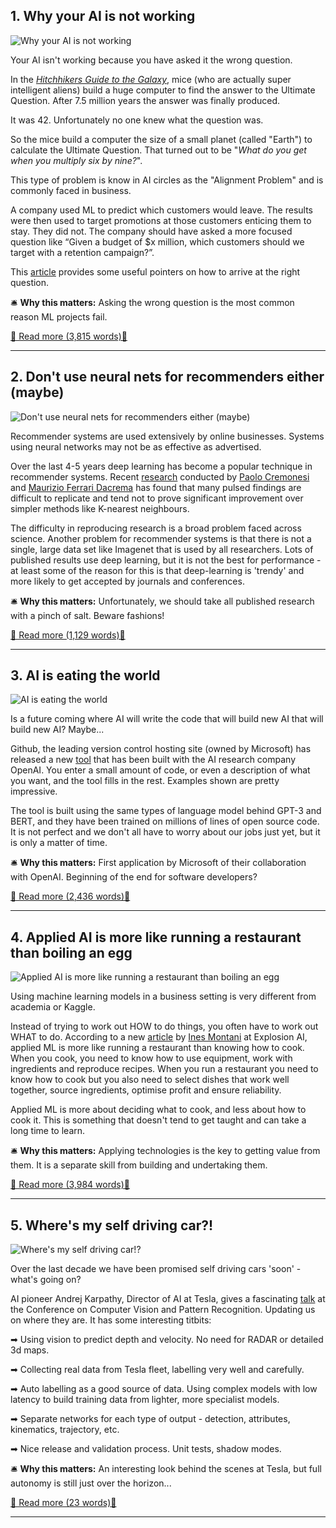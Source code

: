 ## 1. Why your AI is not working

![Why your AI is not working](https://ortom.co.uk/assets/images/newsletter/issue_22/belinda-fewings-H5zhUJz9DnQ-unsplash.jpeg)

Your AI isn't working because you have asked it the wrong question.

In the *[Hitchhikers Guide to the Galaxy](https://www.amazon.co.uk/dp/B003GK2180)*, mice (who are actually super intelligent aliens) build a huge computer to find the answer to the Ultimate Question. After 7.5 million years the answer was finally produced. 

It was 42. Unfortunately no one knew what the question was. 

So the mice build a computer the size of a small planet (called "Earth") to calculate the Ultimate Question. That turned out to be "*What do you get when you multiply six by nine?*".

This type of problem is know in AI circles as the "Alignment Problem" and is commonly faced in business.

A company used ML  to predict which customers would leave. The results were then used to target promotions at those customers enticing them to stay. They did not. The company should have asked a more focused question like “Given a budget of $x million, which customers should we target with a retention campaign?”.

This [article](https://hbr.org/2021/07/why-you-arent-getting-more-from-your-marketing-ai) provides some useful pointers on how to arrive at the right question.

🛎️ **Why this matters:** Asking the wrong question is the most common reason ML projects fail.

[📖 Read more (3,815 words)📖](https://hbr.org/2021/07/why-you-arent-getting-more-from-your-marketing-ai)


---

## 2. Don't use neural nets for recommenders either (maybe)

![Don't use neural nets for recommenders either (maybe)](https://ortom.co.uk/assets/images/newsletter/issue_22/franki-chamaki-wkvKZR4e2OI-unsplash.jpeg)

Recommender systems are used extensively by online businesses. Systems using neural networks may not be as effective as advertised.

Over the last 4-5 years deep learning has become a popular technique in recommender systems. Recent [research](https://thedataexchange.media/questioning-the-efficacy-of-neural-recommendation-systems) conducted by [Paolo Cremonesi](https://paolocremonesi.faculty.polimi.it/) and [Maurizio Ferrari Dacrema](https://mauriziofd.github.io/) has found that many pulsed findings are difficult to replicate and tend not to prove significant improvement over simpler methods like K-nearest neighbours.

The difficulty in reproducing research is a broad problem faced across science. Another problem for recommender systems is that there is not a single, large data set like Imagenet that is used by all researchers. Lots of published results use deep learning, but it is not the best for performance - at least some of the reason for this is that deep-learning is 'trendy' and more likely to get accepted by journals and conferences.

🛎️ **Why this matters:** Unfortunately, we should take all published research with a pinch of salt. Beware fashions!

[📖 Read more (1,129 words)📖](https://thedataexchange.media/questioning-the-efficacy-of-neural-recommendation-systems)


---

## 3. AI is eating the world

![AI is eating the world](https://ortom.co.uk/assets/images/newsletter/issue_22/pacman-151558_1280.png)

Is a future coming where AI will write the code that will build new AI that will build new AI? Maybe...

Github, the leading version control hosting site (owned by Microsoft) has released a new [tool](https://copilot.github.com/) that has been built with the AI research company OpenAI. You enter a small amount of code, or even a description of what you want, and the tool fills in the rest. Examples shown are pretty impressive.

The tool is built using the same types of language model behind GPT-3 and BERT, and they have been trained on millions of lines of open source code. It is not perfect and we don't all have to worry about our jobs just yet, but it is only a matter of time.

🛎️ **Why this matters:** First application by Microsoft of their collaboration with OpenAI. Beginning of the end for software developers?

[📖 Read more (2,436 words)📖](https://copilot.github.com/)


---

## 4. Applied AI is more like running a restaurant than boiling an egg

![Applied AI is more like running a restaurant than boiling an egg](https://ortom.co.uk/assets/images/newsletter/issue_22/peter-bond-zmsR0qeKQyo-unsplash.jpeg)

Using machine learning models in a business setting is very different from academia or Kaggle.

Instead of trying to work out HOW to do things, you often have to work out WHAT to do. According to a new [article](https://explosion.ai/blog/applied-nlp-thinking) by [Ines Montani](https://www.linkedin.com/in/inesmontani/) at Explosion AI, applied ML is more like running a restaurant than knowing how to cook. When you cook, you need to know how to use equipment, work with ingredients and reproduce recipes. When you run a restaurant you need to know how to cook but you also need to select dishes that work well together, source ingredients, optimise profit and ensure reliability.

Applied ML is more about deciding what to cook, and less about how to cook it. This is something that doesn't tend to get taught and can take a long time to learn.

🛎️ **Why this matters:** Applying technologies is the key to getting value from them. It is a separate skill from building and undertaking them.

[📖 Read more (3,984 words)📖](https://explosion.ai/blog/applied-nlp-thinking)


---

## 5. Where's my self driving car?!

![Where's my self driving car!?](https://ortom.co.uk/assets/images/newsletter/issue_22/aditya-chinchure-H0OSpZ4vJDo-unsplash.jpeg)

Over the last decade we have been promised self driving cars 'soon' - what's going on?

AI pioneer Andrej Karpathy, Director of AI at Tesla, gives a fascinating [talk](https://youtu.be/g6bOwQdCJrc) at the Conference on Computer Vision and Pattern Recognition. Updating us on where they are. It has some interesting titbits:

➡ Using vision to predict depth and velocity. No need for RADAR or detailed 3d maps.

➡ Collecting real data from Tesla fleet, labelling very well and carefully.

➡ Auto labelling as a good source of data. Using complex models with low latency to build training data from lighter, more specialist models.

➡ Separate networks for each type of output - detection, attributes, kinematics, trajectory, etc.

➡ Nice release and validation process. Unit tests, shadow modes.

🛎️ **Why this matters:** An interesting look behind the scenes at Tesla, but full autonomy is still just over the horizon...

[📖 Read more (23 words)📖](https://youtu.be/g6bOwQdCJrc)


---